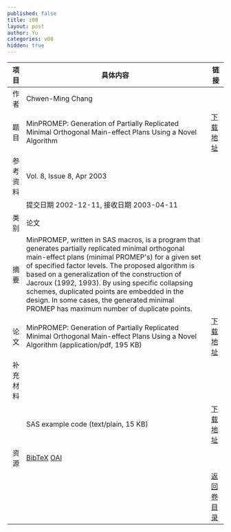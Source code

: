 ```yaml
---
published: false
title: i08
layout: post
author: Yu
categories: v08
hidden: true
---
```


| 项目 | 具体内容 | 链接 |
|---:|---|---|
| 作者 | Chwen-Ming Chang| |
| 题目 |MinPROMEP: Generation of Partially Replicated Minimal Orthogonal Main-effect Plans Using a Novel Algorithm | [下载地址](http://www.jstatsoft.org/v08/i08/paper) |
| 参考资料 |Vol. 8, Issue 8, Apr 2003 | |
| | 提交日期 2002-12-11, 接收日期 2003-04-11| | 
| 类别 | 论文| |
| 摘要 | MinPROMEP, written in SAS macros, is a program that generates partially replicated minimal orthogonal main-effect plans (minimal PROMEP's) for a given set of specified factor levels. The proposed algorithm is based on a generalization of the construction of Jacroux (1992, 1993). By using specific collapsing schemes, duplicated points are embedded in the design. In some cases, the generated minimal PROMEP has maximum number of duplicate points.| |
| 论文 | MinPROMEP: Generation of Partially Replicated Minimal Orthogonal Main-effect Plans Using a Novel Algorithm  (application/pdf, 195 KB)| [下载地址](http://www.jstatsoft.org/v08/i08/paper) |
| 补充材料 | | |
| |SAS example code  (text/plain, 15 KB)|  [下载地址](http://www.jstatsoft.org/v08/i08/supp/1) |
| 资源 | [BibTeX](http://www.jstatsoft.org/v08/i08/bibtex) [OAI](http://www.jstatsoft.org/oai?verb=GetRecord&identifier=oai.jstatsoft/v08/i08&prefix=oai_dc)| |
| |  | [返回卷目录]({{site.baseurl}}/volume/v08.html) |